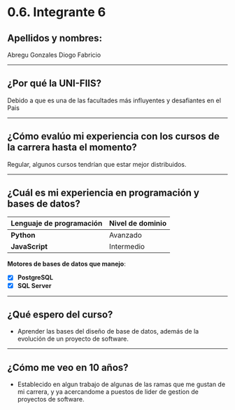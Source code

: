 # 0.6. Integrante 6
## Apellidos y nombres:


Abregu Gonzales Diogo Fabricio

---

## ¿Por qué la UNI-FIIS?

Debido a que es una de las facultades más influyentes y desafiantes en el Pais

---

## ¿Cómo evalúo mi experiencia con los cursos de la carrera hasta el momento?

Regular, algunos cursos tendrían que estar mejor distribuidos.

---

## ¿Cuál es mi experiencia en programación y bases de datos?

| Lenguaje de programación | Nivel de dominio |
| ------------------------ | ---------------- |
| **Python**               | Avanzado         |
| **JavaScript**           | Intermedio       |

**Motores de bases de datos que manejo**:

- [x] **PostgreSQL**
- [x] **SQL Server**

---

## ¿Qué espero del curso?

- Aprender las bases del diseño de base de datos, además de la evolución de un proyecto de software.

---

## ¿Cómo me veo en 10 años?

- Establecido en algun trabajo de algunas de las ramas que me gustan de mi carrera, y ya acercandome a puestos de lider de gestion de proyectos de software.